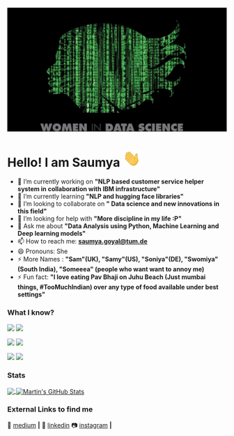 [![Header](https://github.com/saumyagoyal95/saumyagoyal95/blob/799adf2f386a8d68fb42e6806c40895cdfffb009/women-in-data-science-and-stem.jpg "Header")](https://www.linkedin.com/in/saumyaagoyal/)


# Hello! I am Saumya <img src="https://github.com/saumyagoyal95/saumyagoyal95/blob/b818d448a477b2645f428ecd0a2045c2c8baec26/wave.gif" width="40px">

<!--
**saumyagoyal95/saumyagoyal95** is a ✨ _special_ ✨ repository because its `README.md` (this file) appears on your GitHub profile.
-->

- 🔭 I’m currently working on <b>"NLP based customer service helper system in collaboration with IBM infrastructure"</b>
- 🌱 I’m currently learning  <b>"NLP and hugging face libraries"</b>
- 👯 I’m looking to collaborate on <b>" Data science and new innovations in this field"</b>
- 🤔 I’m looking for help with <b>"More discipline in my life :P"</b>
- 💬 Ask me about <b>"Data Analysis using Python, Machine Learning and Deep learning models"</b> 
- 📫 How to reach me: <b>saumya.goyal@tum.de</b>
- 😄 Pronouns: She 
- ⚡ More Names : <b>"Sam"(UK), "Samy"(US), "Soniya"(DE), "Swomiya"(South India), "Someeea" (people who want want to annoy me)</b>
- ⚡ Fun fact: <b>"I love eating Pav Bhaji on Juhu Beach (Just mumbai things, #TooMuchIndian) over any type of food available under best settings"</b>

### What I know?
![](https://img.shields.io/badge/Language-Python-informational??style=for-the-badge&color=red)
![](https://img.shields.io/badge/Language-R-informational??style=for-the-badge&color=red)

![](https://img.shields.io/badge/Editor-SublimeText-informational??style=for-the-badge&color=red)
![](https://img.shields.io/badge/Environment-JupyterNotebooks-informational??style=for-the-badge&color=red)

![](https://img.shields.io/badge/Tools-Docker-informational??style=for-the-badge&color=red)
![](https://img.shields.io/badge/Cloud-AWS-informational??style=for-the-badge&color=red)


### Stats

<a href="https://github.com/saumyagoyal95">
  <img align="center" src="https://github-readme-stats.vercel.app/api/top-langs/?username=saumyagoyal95&hide=java,html,tex&title_color=ffffff&text_color=c9cacc&icon_color=2bbc8a&bg_color=1d1f21&langs_count=3" />
</a>
<a href="https://github.com/saumyagoyal95">
  <img align="center" src="https://github-readme-stats.vercel.app/api?username=saumyagoyal95&show_icons=true&line_height=27&count_private=true&title_color=ffffff&text_color=c9cacc&icon_color=2bbc8a&bg_color=1d1f21" alt="Martin's GitHub Stats" />
</a>


</a>    


### External Links to find me

📰 [medium][medium] **|** 
👔 [linkedin][linkedin]
📷 [instagram][instagram] **|** 

[medium]: https://saumyagoyal.medium.com
[instagram]:  https://www.instagram.com/_saumya_g
[linkedin]: https://www.linkedin.com/in/saumyaagoyal


